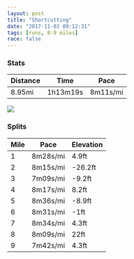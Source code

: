 ```yaml
---
layout: post
title: "Shortcutting"
date: "2017-11-03 09:12:31"
tags: [runs, 8-9 miles]
race: false
---
```


### Stats

| Distance | Time | Pace |
|----------|------|------|
|8.95mi|1h13m19s|8m11s/mi|

<img src='https://maps.googleapis.com/maps/api/staticmap?maptype=roadmap&path=enc:uxrwFhlqbM~CqH~o@|b@dEmMb\fNdByGtHtCtCgBrNbF|WyCvJ`OpCxI{G|JhC~@lIbh@rF~ApFbPnDzC`GlOdArRsBf@}@rI{Jz@eAbN{FlLoIoGeB|CqVmDg@yFaC}@yBM}DzFqYiDbAgT_A[sqAmNal@qAk]iIdEiSzDsIy@gG~EeBbEsRv@VbFeLQcCfAjAg@{BhA_Ax@mI~EyIzFsVdCsCi@kCvF}K&key=AIzaSyC1MId7bFpkLXNAaYhBSTb8jLyiSqzbDtM&size=800x800&markers=color:yellow|label:S|40.73371,-73.98613&markers=color:green|label:F|40.73394000000002,-73.98477000000001'>

### Splits

| Mile | Pace | Elevation |
|------|------|-----------|
|1|8m28s/mi|4.9ft|
|2|8m15s/mi|-26.2ft|
|3|7m09s/mi|-9.2ft|
|4|8m17s/mi|8.2ft|
|5|8m36s/mi|-8.9ft|
|6|8m31s/mi|-1ft|
|7|8m34s/mi|4.3ft|
|8|8m09s/mi|22ft|
|9|7m42s/mi|4.3ft|
